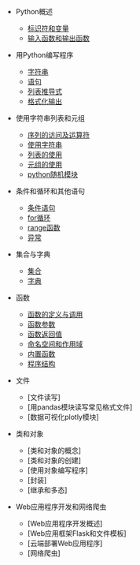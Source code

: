 * Python概述

    * [标识符和变量](md/标识符和变量.md)
    * [输入函数和输出函数](md/输入函数和输出函数.md)

* 用Python编写程序

    * [字符串](md/字符串.md)
    * [语句](md/语句.md)
    * [列表推导式](md/列表推导式.md)
    * [格式化输出](md/格式化输出.md)

* 使用字符串列表和元组

    * [序列的访问及运算符](md/序列的访问及运算符.md)
    * [使用字符串](md/使用字符串.md)
    * [列表的使用](md/列表的使用.md)
    * [元组的使用](md/元组的使用.md)
    * [python随机模块](md/python随机模块.md)

* 条件和循环和其他语句

    * [条件语句](md/条件语句.md)
    * [for循环](md/for循环.md)
    * [range函数](md/range函数.md)
    * [异常](md/异常.md)

* 集合与字典

    * [集合](md/集合.md)
    * [字典](md/字典.md)
 
* 函数

    * [函数的定义与调用](md/函数的定义与调用.md)
    * [函数参数](md/函数参数.md)
    * [函数返回值](md/函数返回值.md)
    * [命名空间和作用域](md/命名空间和作用域.md)
    * [内置函数]()
    * [程序结构]()
  
* 文件

    * [文件读写]
    * [用pandas模块读写常见格式文件]
    * [数据可视化plotly模块]
  
* 类和对象

    * [类和对象的概念]
    * [类和对象的创建]
    * [使用对象编写程序]
    * [封装]
    * [继承和多态]
  
* Web应用程序开发和网络爬虫

    * [Web应用程序开发概述]
    * [Web应用框架Flask和文件模板]
    * [云端部署Web应用程序]
    * [网络爬虫]